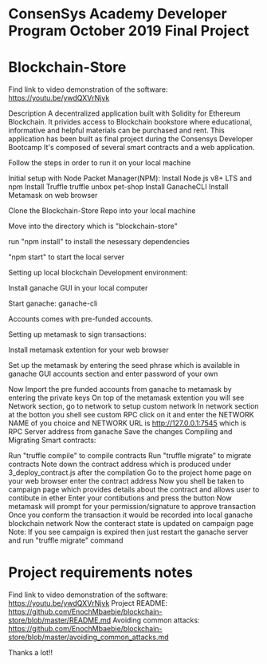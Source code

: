 # ConsenSys Academy Developer Program October 2019 Final Project

# Blockchain-Store 

Find link to video demonstration of the software: https://youtu.be/ywdQXVrNjvk

Description
A decentralized application built with Solidity for Ethereum Blockchain. It privides access to Blockchain bookstore where educational, informative and helpful materials can be purchased and rent.
This application has been built as final project during the Consensys Developer Bootcamp It's composed of several smart contracts and a web application.

Follow the steps in order to run it on your local machine

Initial setup with Node Packet Manager(NPM):
Install Node.js v8+ LTS and npm
Install Truffle
truffle unbox pet-shop
Install GanacheCLI
Install Metamask on web browser


Clone the Blockchain-Store Repo into your local machine

Move into the directory which is "blockchain-store" 

run "npm install" to install the nesessary dependencies

"npm start" to start the local server


Setting up local blockchain Development environment:

Install ganache GUI in your local computer 

Start ganache: ganache-cli

Accounts comes with pre-funded accounts.

Setting up metamask to sign transactions:

Install metamask extention for your web browser

Set up the metamask by entering the seed phrase which is available in ganache GUI accounts section and enter password of your own

Now Import the pre funded accounts from ganache to metamask by entering the private keys
On top of the metamask extention you will see Network section, go to network to setup custom network
In network section at the botton you shell see custom RPC click on it and enter the NETWORK NAME of you choice and NETWORK URL is http://127.0.0.1:7545 which is RPC Server address from ganache
Save the changes
Compiling and Migrating Smart contracts:

Run "truffle compile" to compile contracts
Run "truffle migrate" to migrate contracts
Note down the contract address which is produced under 3_deploy_contract.js after the compilation
Go to the project home page on your web browser enter the contract address
Now you shell be taken to campaign page which provides details about the contract and allows user to contibute in ether
Enter your contibutions and press the button
Now metamask will prompt for your permission/signature to approve transaction
Once you conform the transaction it would be recorded into local ganache blockchain network
Now the conteract state is updated on campaign page
Note: If you see campaign is expired then just restart the ganache server and run "truffle migrate" command


# Project requirements notes
Find link to video demonstration of the software: https://youtu.be/ywdQXVrNjvk
Project README: https://github.com/EnochMbaebie/blockchain-store/blob/master/README.md
Avoiding common attacks: https://github.com/EnochMbaebie/blockchain-store/blob/master/avoiding_common_attacks.md


Thanks a lot!!

